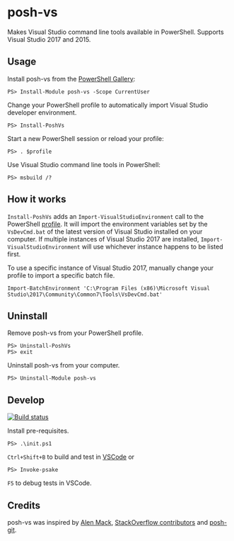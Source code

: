 # posh-vs

Makes Visual Studio command line tools available in PowerShell. Supports Visual Studio 2017 and 2015.

## Usage

Install posh-vs from the [PowerShell Gallery](https://www.powershellgallery.com/packages/posh-vs):
```
PS> Install-Module posh-vs -Scope CurrentUser
```

Change your PowerShell profile to automatically import Visual Studio developer environment.
```
PS> Install-PoshVs
```

Start a new PowerShell session or reload your profile:
```
PS> . $profile
```

Use Visual Studio command line tools in PowerShell:
``` 
PS> msbuild /?
```

## How it works

`Install-PoshVs` adds an `Import-VisualStudioEnvironment` call to the PowerShell
[profile](https://msdn.microsoft.com/en-us/powershell/reference/5.1/microsoft.powershell.core/about/about_profiles).
It will import the environment variables set by the `VsDevCmd.bat` of the latest version of Visual Studio installed
on your computer. If multiple instances of Visual Studio 2017 are installed, `Import-VisualStudioEnvironment`
will use whichever instance happens to be listed first.

To use a specific instance of Visual Studio 2017, manually change your profile to import a specific batch file.
```
Import-BatchEnvironment 'C:\Program Files (x86)\Microsoft Visual Studio\2017\Community\Common7\Tools\VsDevCmd.bat'
```

## Uninstall

Remove posh-vs from your PowerShell profile.
```
PS> Uninstall-PoshVs
PS> exit
```

Uninstall posh-vs from your computer.
```
PS> Uninstall-Module posh-vs
```

## Develop

[![Build status](https://ci.appveyor.com/api/projects/status/github/olegsych/posh-vs?branch=master)](https://ci.appveyor.com/project/olegsych/posh-vs/branch/master)

Install pre-requisites.
```
PS> .\init.ps1
```

`Ctrl+Shift+B` to build and test in [VSCode](https://code.visualstudio.com) or
```
PS> Invoke-psake
```

`F5` to debug tests in VSCode.

## Credits

posh-vs was inspired by [Alen Mack](http://allen-mack.blogspot.com/2008/03/replace-visual-studio-command-prompt.html), 
[StackOverflow contributors](http://stackoverflow.com/questions/2124753/how-i-can-use-powershell-with-the-visual-studio-command-prompt)
and [posh-git](https://github.com/dahlbyk/posh-git).
